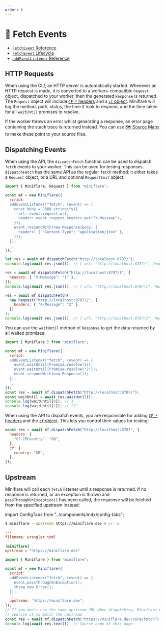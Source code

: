 ```yaml
---
order: 0
---
```


# 📨 Fetch Events

- [`FetchEvent` Reference](https://developers.cloudflare.com/workers/runtime-apis/fetch-event)
- [`FetchEvent` Lifecycle](https://developers.cloudflare.com/workers/learning/fetch-event-lifecycle)
- [`addEventListener` Reference](https://developers.cloudflare.com/workers/runtime-apis/add-event-listener)

## HTTP Requests

When using the CLI, an HTTP server is automatically started. Whenever an HTTP
request is made, it is converted to a workers-compatible `Request` object,
dispatched to your worker, then the generated `Response` is returned. The
`Request` object will include
[`CF-*` headers](https://support.cloudflare.com/hc/en-us/articles/200170986-How-does-Cloudflare-handle-HTTP-Request-headers-)
and a
[`cf` object](https://developers.cloudflare.com/workers/runtime-apis/request#incomingrequestcfproperties).
Miniflare will log the method, path, status, the time it took to respond, and
the time taken for all `waitUntil` promises to resolve.

If the worker throws an error whilst generating a response, an error page
containing the stack trace is returned instead. You can use
[🗺 Source Maps](/developing/source-maps) to make these point to your source
files.

## Dispatching Events

When using the API, the `dispatchFetch` function can be used to dispatch `fetch`
events to your worker. This can be used for testing responses. `dispatchFetch`
has the same API as the regular `fetch` method: it either takes a `Request`
object, or a URL and optional `RequestInit` object:

```js
import { Miniflare, Request } from "miniflare";

const mf = new Miniflare({
  script: `
  addEventListener("fetch", (event) => {
    const body = JSON.stringify({
      url: event.request.url,
      header: event.request.headers.get("X-Message"),
    });
    event.respondWith(new Response(body, {
      headers: { "Content-Type": "application/json" },
    }));
  });
  `,
});

let res = await mf.dispatchFetch("http://localhost:8787/");
console.log(await res.json()); // { url: "http://localhost:8787/", header: null }

res = await mf.dispatchFetch("http://localhost:8787/1", {
  headers: { "X-Message": "1" },
});
console.log(await res.json()); // { url: "http://localhost:8787/1", header: "1" }

res = await mf.dispatchFetch(
  new Request("http://localhost:8787/2", {
    headers: { "X-Message": "2" },
  })
);
console.log(await res.json()); // { url: "http://localhost:8787/2", header: "2" }
```

You can use the `waitUntil` method of `Response` to get the data returned by all
waited promises:

```js
import { Miniflare } from "miniflare";

const mf = new Miniflare({
  script: `
  addEventListener("fetch", (event) => {
    event.waitUntil(Promise.resolve(1));
    event.waitUntil(Promise.resolve("2"));
    event.respondWith(new Response());
  });
  `,
});
const res = await mf.dispatchFetch("http://localhost:8787/");
const waitUntil = await res.waitUntil();
console.log(waitUntil[0]); // 1
console.log(waitUntil[1]); // "2"
```

When using the API to dispatch events, you are responsible for adding
[`CF-*` headers](https://support.cloudflare.com/hc/en-us/articles/200170986-How-does-Cloudflare-handle-HTTP-Request-headers-)
and the
[`cf` object](https://developers.cloudflare.com/workers/runtime-apis/request#incomingrequestcfproperties).
This lets you control their values for testing:

```js
const res = await mf.dispatchFetch("http://localhost:8787", {
  headers: {
    "CF-IPCountry": "GB",
  },
  cf: {
    country: "GB",
  },
});
```

## Upstream

Miniflare will call each `fetch` listener until a response is returned. If no
response is returned, or an exception is thrown and `passThroughOnException()`
has been called, the response will be fetched from the specified upstream
instead:

import ConfigTabs from "../components/mdx/config-tabs";

<ConfigTabs>

```sh
$ miniflare --upstream https://miniflare.dev # or -u
```

```toml
---
filename: wrangler.toml
---
[miniflare]
upstream = "https://miniflare.dev"
```

```js
import { Miniflare } from "miniflare";

const mf = new Miniflare({
  script: `
  addEventListener("fetch", (event) => {
    event.passThroughOnException();
    throw new Error();
  });
  `,
  upstream: "https://miniflare.dev",
});
// If you don't use the same upstream URL when dispatching, Miniflare will
// rewrite it to match the upstream
const res = await mf.dispatchFetch("https://miniflare.dev/core/fetch");
console.log(await res.text()); // Source code of this page
```

</ConfigTabs>
